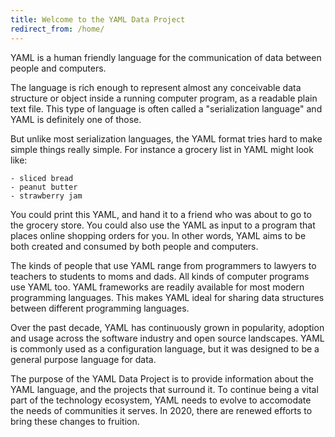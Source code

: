 ```yaml
---
title: Welcome to the YAML Data Project
redirect_from: /home/
---
```

YAML is a human friendly language for the communication of data between people and computers.

The language is rich enough to represent almost any conceivable data structure or object inside a running computer program, as a readable plain text file.
This type of language is often called a "serialization language" and YAML is definitely one of those.

But unlike most serialization languages, the YAML format tries hard to make simple things really simple.
For instance a grocery list in YAML might look like:
```
- sliced bread
- peanut butter
- strawberry jam
```

You could print this YAML, and hand it to a friend who was about to go to the grocery store.
You could also use the YAML as input to a program that places online shopping orders for you.
In other words, YAML aims to be both created and consumed by both people and computers.

The kinds of people that use YAML range from programmers to lawyers to teachers to students to moms and dads.
All kinds of computer programs use YAML too.
YAML frameworks are readily available for most modern programming languages.
This makes YAML ideal for sharing data structures between different programming languages.

Over the past decade, YAML has continuously grown in popularity, adoption and usage across the software industry and open source landscapes.
YAML is commonly used as a configuration language, but it was designed to be a general purpose language for data.

The purpose of the YAML Data Project is to provide information about the YAML language, and the projects that surround it.
To continue being a vital part of the technology ecosystem, YAML needs to evolve to accomodate the needs of communities it serves.
In 2020, there are renewed efforts to bring these changes to fruition.

